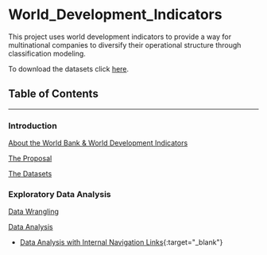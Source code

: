 # World_Development_Indicators

This project uses world development indicators to provide a way for multinational companies to diversify their operational structure through classification modeling.

To download the datasets click [here](https://datacatalog.worldbank.org/dataset/world-development-indicators).

## Table of Contents
--------------------------

### Introduction
[About the World Bank & World Development Indicators](http://datatopics.worldbank.org/world-development-indicators/)

[The Proposal](https://github.com/dametreusv/world_development_indicators/blob/master/WDI_proposal.pdf)

[The Datasets](https://datacatalog.worldbank.org/dataset/world-development-indicators)



### Exploratory Data Analysis
[Data Wrangling](https://github.com/dametreusv/world_development_indicators/blob/master/WDI_wrangle.ipynb)

[Data Analysis](https://github.com/dametreusv/world_development_indicators/blob/master/WDI_analysis.ipynb)

- [Data Analysis with Internal Navigation Links](https://nbviewer.jupyter.org/github/dametreusv/world_development_indicators/blob/master/WDI_analysis.ipynb){:target="_blank"}

